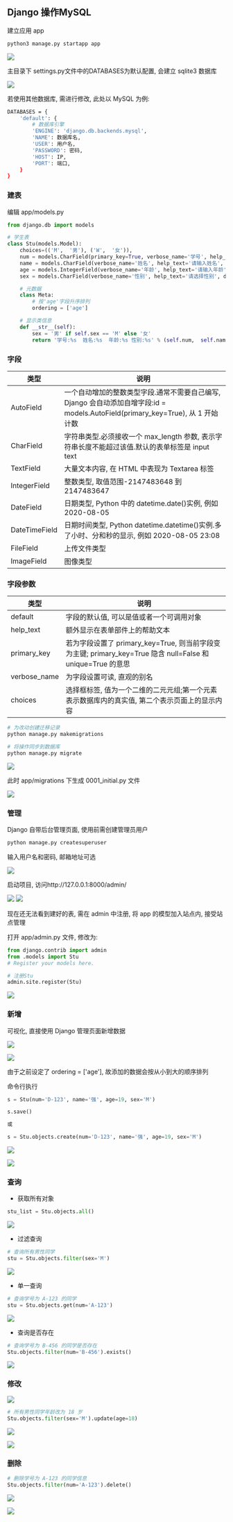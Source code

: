 <!--
 * @Description: 
 * @Version: 1.0
 * @Author: DaLao
 * @Email: dalao_li@163.com
 * @Date: 2021-01-16 17:59:35
 * @LastEditors: dalao
 * @LastEditTime: 2022-04-03 22:07:29
-->

## Django 操作MySQL


建立应用 app

```py
python3 manage.py startapp app
```

![](https://cdn.hurra.ltd/img/20200802134308.png)


主目录下 settings.py文件中的DATABASES为默认配置, 会建立 sqlite3 数据库

![](https://cdn.hurra.ltd/img/20200802140333.png)

若使用其他数据库, 需进行修改, 此处以 MySQL 为例:

```sh
DATABASES = {
    'default': {
        # 数据库引擎
        'ENGINE': 'django.db.backends.mysql', 
        'NAME': 数据库名, 
        'USER': 用户名, 
        'PASSWORD': 密码, 
        'HOST': IP, 
        'PORT': 端口, 
    }
}
```


### 建表

编辑 app/models.py

```py
from django.db import models

# 学生表
class Stu(models.Model):
    choices=(('M',  '男'), ('W',  '女')),
    num = models.CharField(primary_key=True, verbose_name='学号', help_text='请输入学号', max_length=5)
    name = models.CharField(verbose_name='姓名', help_text='请输入姓名', max_length=5)
    age = models.IntegerField(verbose_name='年龄', help_text='请输入年龄')
    sex = models.CharField(verbose_name='性别', help_text='请选择性别', default='M', max_length=1)

    # 元数据
    class Meta:
        # 按'age'字段升序排列
        ordering = ['age']

    # 显示类信息
    def __str__(self):
        sex = '男' if self.sex == 'M' else '女'
        return '学号:%s  姓名:%s  年龄:%s 性别:%s' % (self.num,  self.name,  self.age, sex)
```


### 字段

| 类型          | 说明                                                                                                                            |
| ------------- | ------------------------------------------------------------------------------------------------------------------------------- |
| AutoField     | 一个自动增加的整数类型字段.通常不需要自己编写, Django 会自动添加自增字段:id = models.AutoField(primary_key=True), 从 1 开始计数 |
| CharField     | 字符串类型.必须接收一个 max_length 参数, 表示字符串长度不能超过该值.默认的表单标签是 input text                                 |
| TextField     | 大量文本内容, 在 HTML 中表现为 Textarea 标签                                                                                    |
| IntegerField  | 整数类型, 取值范围-2147483648 到 2147483647                                                                                     |
| DateField     | 日期类型, Python 中的 datetime.date()实例, 例如 2020-08-05                                                                      |
| DateTimeField | 日期时间类型, Python datetime.datetime()实例.多了小时、分和秒的显示, 例如 2020-08-05 23:08                                      |
| FileField     | 上传文件类型                                                                                                                    |
| ImageField    | 图像类型                                                                                                                        |


### 字段参数

| 类型         | 说明                                                                                                        |
| ------------ | ----------------------------------------------------------------------------------------------------------- |
| default      | 字段的默认值, 可以是值或者一个可调用对象                                                                    |
| help_text    | 额外显示在表单部件上的帮助文本                                                                              |
| primary_key  | 若为字段设置了 primary_key=True, 则当前字段变为主键; primary_key=True 隐含 null=False 和 unique=True 的意思 |
| verbose_name | 为字段设置可读, 直观的别名                                                                                  |
| choices      | 选择框标签, 值为一个二维的二元元组;第一个元素表示数据库内的真实值, 第二个表示页面上的显示内容               |


```py
# 为改动创建迁移记录
python manage.py makemigrations

# 将操作同步到数据库
python manage.py migrate
```

![](https://cdn.hurra.ltd/img/20200802152633.png)

此时 app/migrations 下生成 0001_initial.py 文件

![](https://cdn.hurra.ltd/img/20200802233105.png)


### 管理


Django 自带后台管理页面, 使用前需创建管理员用户

```py
python manage.py createsuperuser
```

输入用户名和密码, 邮箱地址可选

![](https://cdn.hurra.ltd/img/20200802153640.png)

启动项目, 访问http://127.0.0.1:8000/admin/

![](https://cdn.hurra.ltd/img/20200802153902.png)
![](https://cdn.hurra.ltd/img/20200802154127.png)

现在还无法看到建好的表, 需在 admin 中注册, 将 app 的模型加入站点内, 接受站点管理

打开 app/admin.py 文件, 修改为:

```py
from django.contrib import admin
from .models import Stu
# Register your models here.

# 注册Stu
admin.site.register(Stu)
```


![](https://cdn.hurra.ltd/img/20200802213738.png)



### 新增


可视化, 直接使用 Django 管理页面新增数据

![](https://cdn.hurra.ltd/img/20200802223956.png)

![](https://cdn.hurra.ltd/img/20200802224031.png)

由于之前设定了 ordering = ['age'], 故添加的数据会按从小到大的顺序排列


命令行执行

```py
s = Stu(num='D-123', name='强', age=19, sex='M')

s.save()

或

s = Stu.objects.create(num='D-123', name='强', age=19, sex='M')
```

![](https://cdn.hurra.ltd/img/20200802235206.png)

![](https://cdn.hurra.ltd/img/20200802235230.png)



### 查询

- 获取所有对象

```py
stu_list = Stu.objects.all()
```

![](https://cdn.hurra.ltd/img/20200802235655.png)

- 过滤查询

```py
# 查询所有男性同学
stu = Stu.objects.filter(sex='M')
```

![](https://cdn.hurra.ltd/img/20200803001551.png)

- 单一查询

```py
# 查询学号为 A-123 的同学
stu = Stu.objects.get(num='A-123')
```

![](https://cdn.hurra.ltd/img/20200803001831.png)

- 查询是否存在

```py
# 查询学号为 B-456 的同学是否存在
Stu.objects.filter(num='B-456').exists()
```

![](https://cdn.hurra.ltd/img/20200803004453.png)


### 修改

![](https://cdn.hurra.ltd/img/20200803002039.png)

```py
# 所有男性同学年龄改为 18 岁
Stu.objects.filter(sex='M').update(age=18)
```

![](https://cdn.hurra.ltd/img/20200803004011.png)

![](https://cdn.hurra.ltd/img/20200803004052.png)


### 删除

```py
# 删除学号为 A-123 的同学信息
Stu.objects.filter(num='A-123').delete()
```

![](https://cdn.hurra.ltd/img/20200803004719.png)

![](https://cdn.hurra.ltd/img/20200803004753.png)


